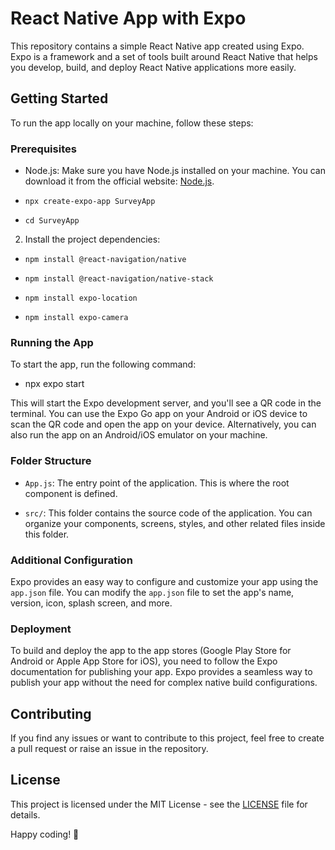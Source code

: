 # React Native App with Expo

This repository contains a simple React Native app created using Expo. Expo is a framework and a set of tools built around React Native that helps you develop, build, and deploy React Native applications more easily.

## Getting Started

To run the app locally on your machine, follow these steps:

### Prerequisites

- Node.js: Make sure you have Node.js installed on your machine. You can download it from the official website: [Node.js](https://nodejs.org/).

- `npx create-expo-app SurveyApp`

- `cd SurveyApp`

2. Install the project dependencies:

- `npm install @react-navigation/native`

- `npm install @react-navigation/native-stack`

- `npm install expo-location`

- `npm install expo-camera`

### Running the App

To start the app, run the following command:

- npx expo start



This will start the Expo development server, and you'll see a QR code in the terminal. You can use the Expo Go app on your Android or iOS device to scan the QR code and open the app on your device. Alternatively, you can also run the app on an Android/iOS emulator on your machine.

### Folder Structure

- `App.js`: The entry point of the application. This is where the root component is defined.

- `src/`: This folder contains the source code of the application. You can organize your components, screens, styles, and other related files inside this folder.

### Additional Configuration

Expo provides an easy way to configure and customize your app using the `app.json` file. You can modify the `app.json` file to set the app's name, version, icon, splash screen, and more.

### Deployment

To build and deploy the app to the app stores (Google Play Store for Android or Apple App Store for iOS), you need to follow the Expo documentation for publishing your app. Expo provides a seamless way to publish your app without the need for complex native build configurations.

## Contributing

If you find any issues or want to contribute to this project, feel free to create a pull request or raise an issue in the repository.

## License

This project is licensed under the MIT License - see the [LICENSE](LICENSE) file for details.

Happy coding! 🚀
